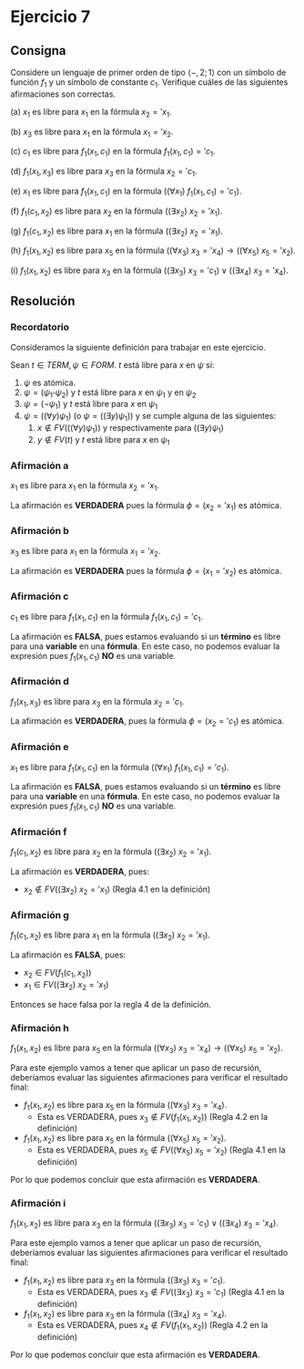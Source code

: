 # Ejercicio 7

## Consigna

Considere un lenguaje de primer orden de tipo $\langle-,2;1\rangle$ con un símbolo de función $f_{1}$ y un símbolo de constante $c_{1}$. Verifique cuáles de las siguientes afirmaciones son correctas.  

(a) $x_{1}$ es libre para $x_{1}$ en la fórmula $x_{2} =' x_{1}$.  
  
(b) $x_{3}$ es libre para $x_{1}$ en la fórmula $x_{1} =' x_{2}$.  
  
(c) $c_{1}$ es libre para $f_{1}(x_{1},c_{1})$ en la fórmula $f_{1}(x_{1},c_{1}) =' c_{1}$.  
  
(d) $f_{1}(x_{1},x_{3})$ es libre para $x_{3}$ en la fórmula $x_{2} =' c_{1}$.  
  
(e) $x_{1}$ es libre para $f_{1}(x_{1},c_{1})$ en la fórmula $((\forall x_{1})\ f_{1}(x_{1},c_{1}) =' c_{1})$.  
  
(f) $f_{1}(c_{1},x_{2})$ es libre para $x_{2}$ en la fórmula $((\exists x_{2})\ x_{2} =' x_{1})$.  
  
(g) $f_{1}(c_{1},x_{2})$ es libre para $x_{1}$ en la fórmula $((\exists x_{2})\ x_{2} =' x_{1})$.  
  
(h) $f_{1}(x_{1},x_{2})$ es libre para $x_{5}$ en la fórmula $((\forall x_{3})\ x_{3} =' x_{4}) \rightarrow ((\forall x_{5})\ x_{5} =' x_{2})$.  
  
(i) $f_{1}(x_{1},x_{2})$ es libre para $x_{3}$ en la fórmula $((\exists x_{3})\ x_{3} =' c_{1}) \lor ((\exists x_{4})\ x_{3} =' x_{4})$.

## Resolución

### Recordatorio

Consideramos la siguiente definición para trabajar en este ejercicio.

Sean $t\in TERM,\psi\in FORM$. $t$ está libre para $x$ en $\psi$ si:

1. $\psi$ es atómica.
2. $\psi=(\psi_1\square\psi_2)$ y $t$ está libre para $x$ en $\psi_1$ y en $\psi_2$
3. $\psi=(\neg\psi_1)$ y $t$ está libre para $x$ en $\psi_1$
4. $\psi = ((\forall y)\psi_1)$ (o $\psi=((\exists y)\psi_1)$) y se cumple alguna de las siguientes:
    1. $x\notin FV(((\forall y)\psi_1))$ y respectivamente para $((\exists y)\psi_1)$
    2. $y\notin FV(t)$ y $t$ está libre para $x$ en $\psi_1$

### Afirmación a

$x_{1}$ es libre para $x_{1}$ en la fórmula $x_{2} =' x_{1}$.

La afirmación es **VERDADERA** pues la fórmula $\phi=(x_{2} =' x_{1})$ es atómica.

### Afirmación b

$x_{3}$ es libre para $x_{1}$ en la fórmula $x_{1} =' x_{2}$.

La afirmación es **VERDADERA** pues la fórmula $\phi=(x_{1} =' x_{2})$ es atómica.

### Afirmación c

$c_{1}$ es libre para $f_{1}(x_{1},c_{1})$ en la fórmula $f_{1}(x_{1},c_{1}) =' c_{1}$.

La afirmación es **FALSA**, pues estamos evaluando si un **término** es libre para una **variable** en una **fórmula**.
En este caso, no podemos evaluar la expresión pues $f_1(x_1,c_1)$ **NO** es una variable.

### Afirmación d

$f_{1}(x_{1},x_{3})$ es libre para $x_{3}$ en la fórmula $x_{2} =' c_{1}$.

La afirmación es **VERDADERA**, pues la fórmula $\phi=(x_{2} =' c_{1})$ es atómica.

### Afirmación e

$x_{1}$ es libre para $f_{1}(x_{1},c_{1})$ en la fórmula $((\forall x_{1})\ f_{1}(x_{1},c_{1}) =' c_{1})$.

La afirmación es **FALSA**, pues estamos evaluando si un **término** es libre para una **variable** en una **fórmula**.
En este caso, no podemos evaluar la expresión pues $f_1(x_1,c_1)$ **NO** es una variable.

### Afirmación f

$f_{1}(c_{1},x_{2})$ es libre para $x_{2}$ en la fórmula $((\exists x_{2})\ x_{2} =' x_{1})$.

La afirmación es **VERDADERA**, pues:
- $x_2\notin FV((\exists x_{2})\ x_{2} =' x_{1})$ (Regla 4.1 en la definición)

### Afirmación g

$f_{1}(c_{1},x_{2})$ es libre para $x_{1}$ en la fórmula $((\exists x_{2})\ x_{2} =' x_{1})$.

La afirmación es **FALSA**, pues:
- $x_2\in FV(f_1(c_1,x_2))$
- $x_1\in FV((\exists x_{2})\ x_{2} =' x_{1})$

Entonces se hace falsa por la regla 4 de la definición.

### Afirmación h

$f_{1}(x_{1},x_{2})$ es libre para $x_{5}$ en la fórmula $((\forall x_{3})\ x_{3} =' x_{4}) \rightarrow ((\forall x_{5})\ x_{5} =' x_{2})$.

Para este ejemplo vamos a tener que aplicar un paso de recursión, deberíamos evaluar las siguientes afirmaciones para verificar el resultado final:

- $f_{1}(x_{1},x_{2})$ es libre para $x_{5}$ en la fórmula $((\forall x_{3})\ x_{3} =' x_{4})$.
    - Esta es VERDADERA, pues $x_3\notin FV(f_1(x_1,x_2))$ (Regla 4.2 en la definición)
- $f_{1}(x_{1},x_{2})$ es libre para $x_{5}$ en la fórmula $((\forall x_{5})\ x_{5} =' x_{2})$.
    - Esta es VERDADERA, pues $x_5\notin FV((\forall x_{5})\ x_{5} =' x_{2})$ (Regla 4.1 en la definición)

Por lo que podemos concluir que esta afirmación es **VERDADERA**.

### Afirmación i

$f_{1}(x_{1},x_{2})$ es libre para $x_{3}$ en la fórmula $((\exists x_{3})\ x_{3} =' c_{1}) \lor ((\exists x_{4})\ x_{3} =' x_{4})$.

Para este ejemplo vamos a tener que aplicar un paso de recursión, deberíamos evaluar las siguientes afirmaciones para verificar el resultado final:

- $f_{1}(x_{1},x_{2})$ es libre para $x_{3}$ en la fórmula $((\exists x_{3})\ x_{3} =' c_{1})$.
    - Esta es VERDADERA, pues $x_3\notin FV((\exists x_{3})\ x_{3} =' c_{1})$ (Regla 4.1 en la definición)
- $f_{1}(x_{1},x_{2})$ es libre para $x_{3}$ en la fórmula $((\exists x_{4})\ x_{3} =' x_{4})$.
    - Esta es VERDADERA, pues $x_4\notin FV(f_1(x_1,x_2))$ (Regla 4.2 en la definición)

Por lo que podemos concluir que esta afirmación es **VERDADERA**.